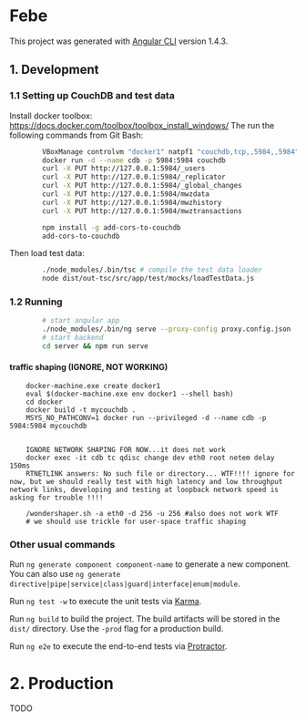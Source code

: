 # Febe

This project was generated with [Angular CLI](https://github.com/angular/angular-cli) version 1.4.3.

## 1. Development

### 1.1 Setting up CouchDB and test data

Install docker toolbox: https://docs.docker.com/toolbox/toolbox_install_windows/
The run the following commands from Git Bash:

```bash
        VBoxManage controlvm "docker1" natpf1 "couchdb,tcp,,5984,,5984"
        docker run -d --name cdb -p 5984:5984 couchdb
        curl -X PUT http://127.0.0.1:5984/_users
        curl -X PUT http://127.0.0.1:5984/_replicator
        curl -X PUT http://127.0.0.1:5984/_global_changes
        curl -X PUT http://127.0.0.1:5984/mwzdata
        curl -X PUT http://127.0.0.1:5984/mwzhistory
        curl -X PUT http://127.0.0.1:5984/mwztransactions

        npm install -g add-cors-to-couchdb
        add-cors-to-couchdb
```

Then load test data:

```bash
        ./node_modules/.bin/tsc # compile the test data loader
        node dist/out-tsc/src/app/test/mocks/loadTestData.js
```

### 1.2 Running 

```bash
        # start angular app
        ./node_modules/.bin/ng serve --proxy-config proxy.config.json
        # start backend
        cd server && npm run serve
```

#### traffic shaping (IGNORE, NOT WORKING)


        docker-machine.exe create docker1
        eval $(docker-machine.exe env docker1 --shell bash)
        cd docker
        docker build -t mycouchdb .
        MSYS_NO_PATHCONV=1 docker run --privileged -d --name cdb -p 5984:5984 mycouchdb


        IGNORE NETWORK SHAPING FOR NOW...it does not work
        docker exec -it cdb tc qdisc change dev eth0 root netem delay 150ms
        RTNETLINK answers: No such file or directory... WTF!!!! ignore for now, but we should really test with high latency and low throughput network links, developing and testing at loopback network speed is asking for trouble !!!!
        
        /wondershaper.sh -a eth0 -d 256 -u 256 #also does not work WTF
        # we should use trickle for user-space traffic shaping


### Other usual commands

Run `ng generate component component-name` to generate a new component. You can also use `ng generate directive|pipe|service|class|guard|interface|enum|module`.

Run `ng test -w` to execute the unit tests via [Karma](https://karma-runner.github.io).

Run `ng build` to build the project. The build artifacts will be stored in the `dist/` directory. Use the `-prod` flag for a production build.

Run `ng e2e` to execute the end-to-end tests via [Protractor](http://www.protractortest.org/).

# 2. Production

TODO

